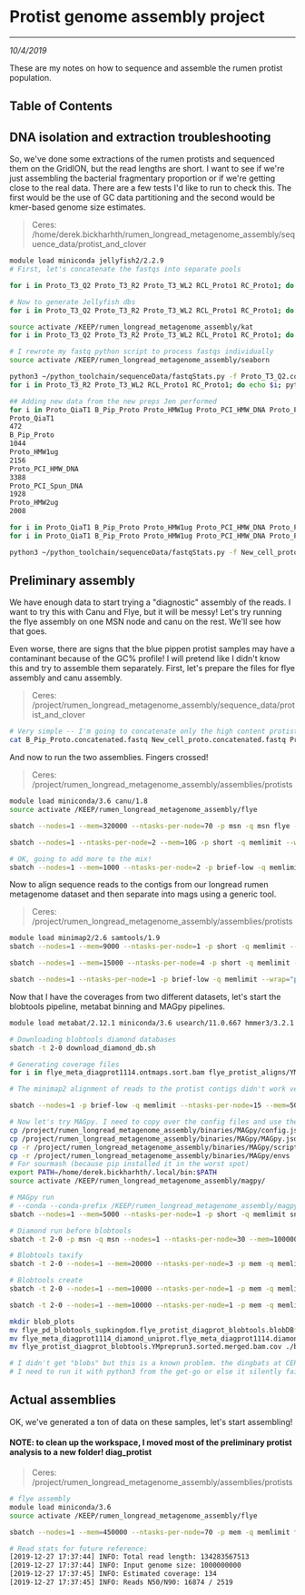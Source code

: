 # Protist genome assembly project
---
*10/4/2019*

These are my notes on how to sequence and assemble the rumen protist population.

## Table of Contents

## DNA isolation and extraction troubleshooting

So, we've done some extractions of the rumen protists and sequenced them on the GridION, but the read lengths are short. I want to see if we're just assembling the bacterial fragmentary proportion or if we're getting close to the real data. There are a few tests I'd like to run to check this. The first would be the use of GC data partitioning and the second would be kmer-based genome size estimates.

> Ceres: /home/derek.bickharhth/rumen_longread_metagenome_assembly/sequence_data/protist_and_clover

```bash
module load miniconda jellyfish2/2.2.9
# First, let's concatenate the fastqs into separate pools 

for i in Proto_T3_Q2 Proto_T3_R2 Proto_T3_WL2 RCL_Proto1 RC_Proto1; do echo $i; cat $i/fastq_pass/pass/*.fastq > $i.concatenated.fastq; done

# Now to generate Jellyfish dbs
for i in Proto_T3_Q2 Proto_T3_R2 Proto_T3_WL2 RCL_Proto1 RC_Proto1; do echo $i; sbatch --nodes=1 --mem=100000 --ntasks-per-node=5 -p short --wrap="jellyfish count -m 21 -s 9G -t 5 -o ${i}.jf ${i}.concatenated.fastq"; done

source activate /KEEP/rumen_longread_metagenome_assembly/kat
for i in Proto_T3_Q2 Proto_T3_R2 Proto_T3_WL2 RCL_Proto1 RC_Proto1; do echo $i; sbatch --nodes=1 --mem=50000 --ntasks-per-node=15 -p short --wrap="source activate /KEEP/rumen_longread_metagenome_assembly/kat; kat hist -t 15 -o ${i}_kat_hist ${i}.jf"; done

# I rewrote my fastq python script to process fastqs individually
source activate /KEEP/rumen_longread_metagenome_assembly/seaborn

python3 ~/python_toolchain/sequenceData/fastqStats.py -f Proto_T3_Q2.concatenated.fastq -o Proto_T3_Q2
for i in Proto_T3_R2 Proto_T3_WL2 RCL_Proto1 RC_Proto1; do echo $i; python3 ~/python_toolchain/sequenceData/fastqStats.py -f ${i}.concatenated.fastq -o $i; done

## Adding new data from the new preps Jen performed
for i in Proto_QiaT1 B_Pip_Proto Proto_HMW1ug Proto_PCI_HMW_DNA Proto_PCI_Spun_DNA Proto_HMW2ug; do echo $i; ls $i/*/*pass/*.fastq | wc -l; done
Proto_QiaT1
472
B_Pip_Proto
1044
Proto_HMW1ug
2156
Proto_PCI_HMW_DNA
3388
Proto_PCI_Spun_DNA
1928
Proto_HMW2ug
2008

for i in Proto_QiaT1 B_Pip_Proto Proto_HMW1ug Proto_PCI_HMW_DNA Proto_PCI_Spun_DNA Proto_HMW2ug; do echo $i; cat $i/*/*pass/*.fastq > $i.concatenated.fastq; done
for i in Proto_QiaT1 B_Pip_Proto Proto_HMW1ug Proto_PCI_HMW_DNA Proto_PCI_Spun_DNA Proto_HMW2ug; do echo $i; sbatch --nodes=1 --mem=18000 --ntasks-per-node=2 -p msn -q msn --wrap="python3 ~/python_toolchain/sequenceData/fastqStats.py -f ${i}.concatenated.fastq -o $i"; done

python3 ~/python_toolchain/sequenceData/fastqStats.py -f New_cell_proto.concatenated.fastq -o New_cell_proto
```

## Preliminary assembly

We have enough data to start trying a "diagnostic" assembly of the reads. I want to try this with Canu and Flye, but it will be messy! Let's try running the flye assembly on one MSN node and canu on the rest. We'll see how that goes.

Even worse, there are signs that the blue pippen protist samples may have a contaminant because of the GC% profile! I will pretend like I didn't know this and try to assemble them separately. First, let's prepare the files for flye assembly and canu assembly.

> Ceres: /project/rumen_longread_metagenome_assembly/sequence_data/protist_and_clover

```bash
# Very simple -- I'm going to concatenate only the high content protist runs
cat B_Pip_Proto.concatenated.fastq New_cell_proto.concatenated.fastq Proto_HMW1ug.concatenated.fastq Proto_HMW2ug.concatenated.fastq Proto_PCI_HMW_DNA.concatenated.fastq Proto_PCI_Spun_DNA.concatenated.fastq Proto_QiaT1.concatenated.fastq RCL_Proto1.concatenated.fastq RC_Proto1.concatenated.fastq > diagnostic_protist_combined.fastq
```

And now to run the two assemblies. Fingers crossed!

> Ceres: /project/rumen_longread_metagenome_assembly/assemblies/protists

```bash
module load miniconda/3.6 canu/1.8
source activate /KEEP/rumen_longread_metagenome_assembly/flye

sbatch --nodes=1 --mem=320000 --ntasks-per-node=70 -p msn -q msn flye -g 1.0g --nano-raw /project/rumen_longread_metagenome_assembly/sequence_data/protist_and_clover/diagnostic_protist_11_14_combined.fastq -t 70 -i 2 -m 4000 --asm-coverage 40 --meta -o flye_meta_diagprot1114

sbatch --nodes=1 --ntasks-per-node=2 --mem=10G -p short -q memlimit --wrap="canu -p canu_diagprotist -d canu_diagprotist genomeSize=1000m corOutCoverage=10000 corMhapSensitivity=high corMinCoverage=0 redMemory=32 oeaMemory=32 batMemory=200 'gridOptions=-p short -q memlimit' -nanopore-raw /project/rumen_longread_metagenome_assembly/sequence_data/protist_and_clover/diagnostic_protist_combined.fastq"

# OK, going to add more to the mix!
sbatch --nodes=1 --mem=1000 --ntasks-per-node=2 -p brief-low -q memlimit --wrap="cat diagnostic_protist_combined.fastq ULR_Bp_PCI.combined.fastq ULR_Zymo_3.combined.fastq ULR_Zymo_1.combined.fastq ULR_Bp_HMW.combined.fastq Zymo_proto_1.combined.fastq Zymo_proto_3.combined.fastq Blu_pip_proto_PCI.combined.fastq Blu_pip_proto_HMW.combined.fastq > diagnostic_protist_11_14_combined.fastq"


```

Now to align sequence reads to the contigs from our longread rumen metagenome dataset and then separate into mags using a generic tool.

> Ceres: /project/rumen_longread_metagenome_assembly/assemblies/protists

```bash
module load minimap2/2.6 samtools/1.9
sbatch --nodes=1 --mem=9000 --ntasks-per-node=1 -p short -q memlimit --wrap="module load bwa; bwa index flye_meta_diagprot1114/assembly.fasta"

sbatch --nodes=1 --mem=15000 --ntasks-per-node=4 -p short -q memlimit --wrap="minimap2 -ax map-ont flye_meta_diagprot1114/assembly.fasta /project/rumen_longread_metagenome_assembly/sequence_data/protist_and_clover/diagnostic_protist_11_14_combined.fastq | samtools sort -o flye_meta_diagprot1114.ontmaps.sort.bam -T temp_flye -; samtools index flye_meta_diagprot1114.ontmaps.sort.bam"

sbatch --nodes=1 --ntasks-per-node=1 -p brief-low -q memlimit --wrap="python3 ~/python_toolchain/sequenceData/slurmAlignScriptBWA.py -b flye_protist_aligns -t /project/rumen_longread_metagenome_assembly/sequence_data/ymprep_illumina_sequence_files.tab -f /project/rumen_longread_metagenome_assembly/assemblies/protists/flye_meta_diagprot1114/assembly.fasta -q memlimit -p short -m"
```

Now that I have the coverages from two different datasets, let's start the blobtools pipeline, metabat binning and MAGpy pipelines.

```bash
module load metabat/2.12.1 miniconda/3.6 usearch/11.0.667 hmmer3/3.2.1 blobtools/1.1.1 diamond/0.9.28

# Downloading blobtools diamond databases
sbatch -t 2-0 download_diamond_db.sh

# Generating coverage files
for i in flye_meta_diagprot1114.ontmaps.sort.bam flye_protist_aligns/YMpreprun3/YMpreprun3.sorted.merged.bam; do echo $i; sbatch --nodes=1 --mem=20000 --ntasks-per-node=2 -p brief-low -q memlimit --wrap="jgi_summarize_bam_contig_depths --outputDepth $i.cov $i"; done

# The minimap2 alignment of reads to the protist contigs didn't work very well! Curious... Going to just use the YMprep3 data

sbatch --nodes=1 -p brief-low -q memlimit --ntasks-per-node=15 --mem=50000 --wrap="metabat2 -i flye_meta_diagprot1114/assembly.fasta -a flye_protist_aligns/YMpreprun3/YMpreprun3.sorted.merged.bam.cov -o mags/fm14 -t 15 -v"

# Now let's try MAGpy. I need to copy over the config files and use them for setting up the session
cp /project/rumen_longread_metagenome_assembly/binaries/MAGpy/config.json ./
cp /project/rumen_longread_metagenome_assembly/binaries/MAGpy/MAGpy.json ./
cp -r /project/rumen_longread_metagenome_assembly/binaries/MAGpy/scripts ./
cp -r /project/rumen_longread_metagenome_assembly/binaries/MAGpy/envs ./
# For sourmash (because pip installed it in the worst spot)
export PATH=/home/derek.bickharhth/.local/bin:$PATH
source activate /KEEP/rumen_longread_metagenome_assembly/magpy/

# MAGpy run
# --conda --conda-prefix /KEEP/rumen_longread_metagenome_assembly/magpy
sbatch --nodes=1 --mem=5000 --ntasks-per-node=1 -p short -q memlimit snakemake  -s /project/rumen_longread_metagenome_assembly/binaries/MAGpy/MAGpy --cluster-config MAGpy.json --cluster 'sbatch --nodes=1 --ntasks-per-node={cluster.core} --mem={cluster.vmem} -p {cluster.proj} -q memlimit' --jobs 1000

# Diamond run before blobtools
sbatch -t 2-0 -p msn -q msn --nodes=1 --ntasks-per-node=30 --mem=100000 --wrap="diamond blastx --query flye_meta_diagprot1114/assembly.fasta --db uniprot_ref_proteomes.diamond.dmnd --threads 29 --outfmt 6 --sensitive --max-target-seqs 1 --evalue 1e-25 -o flye_meta_diagprot1114.diamondout.tsv"

# Blobtools taxify
sbatch -t 2-0 --nodes=1 --mem=20000 --ntasks-per-node=3 -p mem -q memlimit --wrap='blobtools taxify -f flye_meta_diagprot1114.diamondout.tsv -m uniprot_ref_proteomes.taxids -s 0 -t 2 -o flye_meta_diagprot1114_diamond_uniprot'

# Blobtools create
sbatch -t 2-0 --nodes=1 --mem=10000 --ntasks-per-node=1 -p mem -q memlimit --wrap='blobtools create -i flye_meta_diagprot1114/assembly.fasta -b flye_protist_aligns/YMpreprun3/YMpreprun3.sorted.merged.bam -t flye_meta_diagprot1114_diamond_uniprot.flye_meta_diagprot1114.diamondout.tsv.taxified.out -o flye_protist_diagprot_blobtools --db blob_ncbi.db'

sbatch -t 2-0 --nodes=1 --mem=10000 --ntasks-per-node=1 -p mem -q memlimit --wrap='blobtools plot -i flye_protist_diagprot_blobtools.blobDB.json --notitle -r superkingdom -o flye_pd_blobtools_supkingdom'

mkdir blob_plots
mv flye_pd_blobtools_supkingdom.flye_protist_diagprot_blobtools.blobDB* ./blob_plots/
mv flye_meta_diagprot1114_diamond_uniprot.flye_meta_diagprot1114.diamondout.tsv.taxified.out ./blob_plots/
mv flye_protist_diagprot_blobtools.YMpreprun3.sorted.merged.bam.cov ./blob_plots/

# I didn't get "blobs" but this is a known problem. the dingbats at CERES made the default python version 2.7 for blobtools!
# I need to run it with python3 from the get-go or else it silently fails.
```

## Actual assemblies

OK, we've generated a ton of data on these samples, let's start assembling!

#### NOTE: to clean up the workspace, I moved most of the preliminary protist analysis to a new folder! diag_protist

> Ceres: /project/rumen_longread_metagenome_assembly/assemblies/protists

```bash
# flye assembly
module load miniconda/3.6
source activate /KEEP/rumen_longread_metagenome_assembly/flye

sbatch --nodes=1 --mem=450000 --ntasks-per-node=70 -p mem -q memlimit flye -g 1.0g --nano-raw /project/rumen_longread_metagenome_assembly/sequence_data/protist_and_clover/cow7201_total_combined.2019.fastq -t 70 -i 2 -m 4000 --meta --plasmids -o flye_meta_7201

# Read stats for future reference:
[2019-12-27 17:37:44] INFO: Total read length: 134283567513
[2019-12-27 17:37:44] INFO: Input genome size: 1000000000
[2019-12-27 17:37:45] INFO: Estimated coverage: 134
[2019-12-27 17:37:45] INFO: Reads N50/N90: 16874 / 2519

```